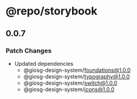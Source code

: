 # @repo/storybook

## 0.0.7

### Patch Changes

- Updated dependencies
  - @giosg-design-system/foundations@1.0.0
  - @giosg-design-system/typography@1.0.0
  - @giosg-design-system/switch@1.0.0
  - @giosg-design-system/icons@1.0.0
